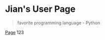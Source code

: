 # Jian's User Page

>favorite programming language - Python

[Page](https://runpengj.github.io/ucsd-cse110/)
123